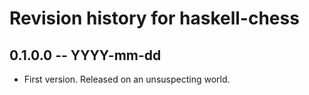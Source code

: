 # Revision history for haskell-chess

## 0.1.0.0 -- YYYY-mm-dd

* First version. Released on an unsuspecting world.
